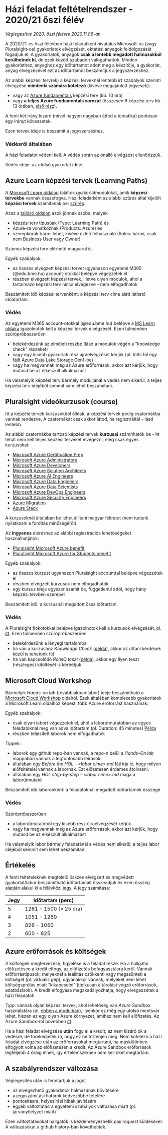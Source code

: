 # Házi feladat feltételrendszer - 2020/21 őszi félév

*Véglegesítve 2020. őszi félévre 2020.11.06-án*

A 2020/21-es őszi félévben házi feladatként hivatalos Microsoft-os (vagy Pluralsight-os) gyakorlatok elvégzését, oktatási anyagok feldolgozását fogadjuk el. A gyakorlatok, anyagok **csak a lentebb megadott halmazokból kerülhetnek ki**, de ezek között szabadon válogathattok. Minden gyakorlathoz, anyaghoz egy időtartamot adott meg a készítője, a gyakorlat, anyag elvégzésével ezt az időtartamot beszámítjuk a jegyszerzéshez. 

Az alábbi képzési terv(ek) a képzési terveknél lentebb írt szabályok szerinti elvégzése **mindenki számára kötelező**  (kivéve megajánlott jegyesek): 

- vagy az [Azure fundamentals](https://docs.microsoft.com/en-us/learn/paths/azure-fundamentals/) képzési terv (kb. 10 óra)
- vagy **a teljes Azure fundamentals sorozat** (összesen 6 képzési terv kb. 13 órában, [első rész](https://docs.microsoft.com/en-us/learn/paths/az-900-describe-cloud-concepts/)).

A fenti két irány kizáró (mivel nagyon nagyban átfed a tematika) pontosan egy irányt kövessetek.

Ezen tervek ideje is beszámít a jegyszerzéshez.

### Védésről általában

A házi feladatot védeni kell. A védés során az önálló elvégzést ellenőrizzük.

Védés ideje: az utolsó gyakorlat ideje.

## Azure Learn képzési tervek (Learning Paths)

A [Microsoft Learn oldalon](https://docs.microsoft.com/hu-hu/learn/) találtok gyakorlatmodulokat, amik **képzési tervekbe** vannak összefogva. Házi feladatként az alábbi szűrés által kijelölt **képzési tervek** számítanak be: [szűrés](https://docs.microsoft.com/en-us/learn/browse/?products=azure&resource_type=learning%20path&roles=administrator%2Cai-engineer%2Cmaker%2Cbusiness-analyst%2Cdata-analyst%2Cdata-engineer%2Cdata-scientist%2Cdatabase-administrator%2Cdeveloper%2Cdevops-engineer%2Cfunctional-consultant%2Csecurity-engineer%2Csolution-architect%2Cstudent%2Ctechnology-manager).

Azaz a [tallózó oldalon](https://docs.microsoft.com/en-us/learn/browse/) azok jönnek szóba, melyek
- képzési terv típusúak (Type: Learning Path) és
- Azure-ra vonatkoznak (Products: Azure) és
- szerepkörük bármi lehet, kivéve üzleti felhasználó (Roles: bármi, csak nem Business User vagy Owner)

Számos képzési terv elérhető magyarul is.

Egyéb szabályok:

- az összes elvégzett képzési tervet ugyanazon egyetemi M365 (@edu.bme.hu) account-otokkal belépve végezzétek el
- részben elvégzett képzési tervek, illetve olyan modulok, ahol a tartalmazó képzési terv nincs elvégezve - nem elfogadhatók

Beszámított idő képzési tervenként: a képzési terv címe alatt látható időatartam.

### Védés

Az egyetemi M365 account-otokkal (@edu.bme.hu) belépve a [MS Learn oldalra](https://docs.microsoft.com/hu-hu/learn/) igazolnotok kell a képzési tervek elvégzését.
Ezen túlmenően szúrópróbaszerűen 
  - belekérdezünk az elméleti részbe (lásd a modulok végén a "knowledge check" részeket) 
  - vagy egy kisebb gyakorlati rész újraelvégzését kérjük (pl. tölts föl egy fájlt Azure Data Lake Storage Gen1-be)
  - vagy ha megvannak még az Azure erőforrások, akkor azt kérjük, hogy mutasd be az elkészült alkalmazást

Ha valamelyik képzési terv bármely moduljánál a védés nem sikerül, a teljes képzési terv idejéből semmit sem lehet beszámítani.

## Pluralsight videókurzusok (course)

Itt a képzési tervek kurzusokból állnak, a képzési tervek pedig csatornákba vannak rendezve. A csatornákat csak akkor látod, ha regisztráltál - lásd lentebb.

Az alábbi csatornákba tartozó képzési tervek **kurzusai** számíthatók be - itt tehát nem kell teljes képzési terveket elvégezni, elég csak egyes kurzusokat:

- [Microsoft Azure Certification Prep](https://app.pluralsight.com/channels/details/418ec20a-85fe-4473-baa0-f75853cbc19c)
- [Microsoft Azure Administrators](https://app.pluralsight.com/channels/details/1690f926-ddd5-4b0d-80bd-4c3be2f821f1)
- [Microsoft Azure Developers](https://app.pluralsight.com/channels/details/a7669348-a683-4da6-9cdf-07b19abb9c3e)
- [Microsoft Azure Solution Architects](https://app.pluralsight.com/channels/details/acdf22f8-4ab6-4ec9-bbe4-acca6e48bc31)
- [Microsoft Azure AI Engineers](https://app.pluralsight.com/channels/details/48b5cafe-e3a5-4fc7-bde1-7a0f507d1887)
- [Microsoft Azure Data Engineers](https://app.pluralsight.com/channels/details/cee119b6-f1cb-4c5f-ae1e-88fa7e728b96)
- [Microsoft Azure Data Scientists](https://app.pluralsight.com/channels/details/eff69aa8-8892-41dc-934d-de26565472c1)
- [Microsoft Azure DevOps Engineers](https://app.pluralsight.com/channels/details/46aa40c5-1342-477f-8d49-122caceb6cbc)
- [Microsoft Azure Security Engineers](https://app.pluralsight.com/channels/details/fc63a001-4578-484a-b55e-3242446fd8b1)
- [Azure Migration](https://app.pluralsight.com/channels/details/437a2aca-392e-4c0a-9058-aa814aed6c05)
- [Azure Stack](https://app.pluralsight.com/channels/details/229ffdbc-ce2c-4e1c-8274-5d2bb8727bce)

A kurzusoknál általában be lehet állítani magyar feliratot (nem tudunk nyilatkozni a fordítás minőségéről).

Az **ingyenes** eléréshez az alábbi regisztrációs lehetőségeket használhatjátok:

- [Pluralsight Microsoft Azure benefit](https://help.pluralsight.com/help/microsoft-azure-courses)
- [Pluralsight Microsoft Azure for Students benefit](https://help.pluralsight.com/help/microsoft-azure-for-students)

Egyéb szabályok:

- az összes kurzust ugyanazon Pluralsight accounttal belépve végezzétek el
- részben elvégzett kurzusok nem elfogadhatók
- egy kurzus ideje egyszer számít be, függetlenül attól, hogy hány képzési tervben szerepel

Beszámított idő: a kurzusnál megadott össz időtartam.

### Védés

A Pluralsight fiókotokkal belépve igazolnotok kell a kurzusok elvégzését, pl. [itt](https://app.pluralsight.com/library/history). Ezen túlmenően szúrópróbaszerűen

  - belekérdezünk a lényegi tartalomba
  - ha van a kurzushoz *Knowledge Check* ([példa](https://app.pluralsight.com/library/courses/microsoft-azure-subscriptions-managing/learning-check)), akkor az ottani kérdések közül is tehetünk fel
  - ha van kapcsolódó *RoleIQ teszt* ([példa](https://app.pluralsight.com/roleiq/roles/9bb6d491-d1a8-4f76-be35-f453851c268d)), akkor egy ilyen teszt (részleges) kitöltését is kérhetjük

## Microsoft Cloud Workshop

Bármelyik *Hands-on lab* (továbbiakban:labor) ideje beszámítható a [Microsoft Cloud Workshop](https://microsoftcloudworkshop.com/) oldalról. Ezek általában komplexebb gyakorlatok a Microsoft Learn oldalhoz képest, több Azure erőforrást használnak. 

Egyéb szabályok:
- csak olyan labort végezzetek el, ahol a laborútmutatóban az egyes feladatoknál meg van adva időtartam (pl. Duration: 45 minutes) [Példa](assets/mcw_duration.png)
- részben teljesített laborok nem elfogadhatók

Tippek:
- laborok egy github repo-ban vannak, a repo-n belül a *Hands-On lab* mappában vannak a legfontosabb leírások
- általában egy *Before the HOL - <labor címe>.md* fájl írja le, hogy milyen előfeltételei vannak a labornak. Ezt előzetesen érdemes átolvasni.
- általában egy *HOL step-by-step - <labor címe>.md* maga a laborútmutató

Beszámított idő laboronként: a feladatoknál megadott időtartamok összege

### Védés
Szúrópróbaszerűen 
  - a laborútmutatóból egy kisebb rész újraelvégzését kérjük
  - vagy ha megvannak még az Azure erőforrások, akkor azt kérjük, hogy mutasd be az elkészült alkalmazást

Ha valamelyik labor bármely feladatánál a védés nem sikerül, a teljes labor idejéből semmit sem lehet beszámítani.

## Értékelés

A fenti feltételeknek megfelelő összes elvégzett és megvédett gyakorlat/labor beszámítható időtartamait összeadjuk és ezen összeg alapján alakul ki a félévközi jegy. A jegy számítása:

| Jegy          | Időtartam (perc)      |
| ------------- | ----------------------|
| 5             | 1261 - 1500 (= 25 óra)|
| 4             | 1051 - 1260           |
| 3             | 826 - 1050            |
| 2             | 600 - 825             |

## Azure erőforrások és költségek

A költségek megtervezése, figyelése is a feladat része. Ha a hallgatói előfizetésen a kredit elfogy, az előfizetés befagyasztásra kerül. Vannak erőforrástípusok, melyeknél a leállítás csökkenti vagy megszünteti a költséget (pl. virtuális gép), ugyanakkor vannak, melyeket nem lehet költségsprólás miatt "kikapcsolni" (tipikusan a tárolást végző erőforrások, adatbázisok). A kredit elfogyása megakadályozhatja, hogy elvégezzétek a házi feladatot!

*Tipp*: vannak olyan képzési tervek, ahol lehetőség van *Azure Sandbox* használatára (pl. [ebben a modulban](https://docs.microsoft.com/en-us/learn/modules/create-cosmos-db-for-scale/2-create-an-account)), ilyenkor ez még egy utolsó mentsvár lehet, hiszen ez egy olyan Azure környezet, amihez nem kell előfizetés. Az Azure Sandbox-ról bővebben [itt](https://docs.microsoft.com/en-us/learn/support/?pivots=sandbox).

Ha a házi feladat elvégzése **után** fogy el a kredit, az nem kizáró ok a védésre, de törekedjetek rá, hogy ez ne történjen meg. Nem kötelező a házi feladat elvégzése után az erőforrásokat megtartani, ha máskülönben elfogyott volna az előfizetésen a kredit. Az Azure Sandbox erőforrások legfeljebb 4 óráig élnek, így értelemszerűen nem kell őket megtartani.

## A szabályrendszer változása

Véglegesítés után is fenntartjuk a jogot
- az elvégezhető gyakorlatok halmazának bővítésére
- a jegyszámítási határok kedvezőbbé tételére
- pontosításra, helyesírási hibák javítására
- egyéb változtatásra egyetemi szabályok változása miatt (pl. járványhelyzet miatt)

Ezen változtatásokat hallgatók is kezdeményezhetik *pull request* küldésével.
A változásokat a github history-ban követhetitek.
